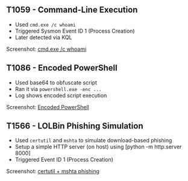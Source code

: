## T1059 - Command-Line Execution

- Used `cmd.exe /c whoami`
- Triggered Sysmon Event ID 1 (Process Creation)
- Later detected via KQL

Screenshot:
[cmd.exe /c whoami](../docs/screenshots/t1059_cmd_execution.png)

## T1086 - Encoded PowerShell

- Used base64 to obfuscate script
- Ran it via `powershell.exe -enc ...`
- Log shows encoded script execution

Screenshot:
[Encoded PowerShell](../docs/screenshots/t1086_encoded_powershell.png)

## T1566 - LOLBin Phishing Simulation

- Used `certutil` and `mshta` to simulate download-based phishing
- Setup a simple HTTP server (on host) using [python -m http.server 8000]
- Triggered Event ID 1 (Process Creation)

Screenshot:
[certutil + mshta phishing](../docs/screenshots/t1566_phishing.png)
